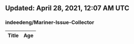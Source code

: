 ## Updated: April 28, 2021, 12:07 AM UTC


### indeedeng/Mariner-Issue-Collector
|**Title**|**Age**|
|:----|:----|